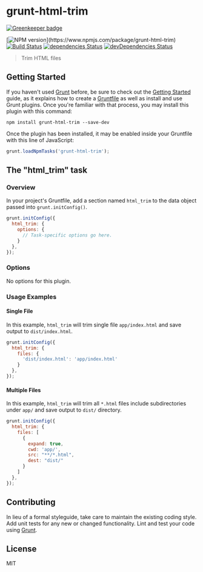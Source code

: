# grunt-html-trim

[![Greenkeeper badge](https://badges.greenkeeper.io/sparanoid/grunt-html-trim.svg)](https://greenkeeper.io/)

[![NPM version](https://img.shields.io/npm/v/grunt-html-trim.svg?)](https://www.npmjs.com/package/grunt-html-trim)
[![Build Status](https://travis-ci.org/sparanoid/grunt-html-trim.svg?branch=master)](https://travis-ci.org/sparanoid/grunt-html-trim)
[![dependencies Status](https://img.shields.io/david/sparanoid/grunt-html-trim.svg)](https://david-dm.org/sparanoid/grunt-html-trim)
[![devDependencies Status](https://img.shields.io/david/dev/sparanoid/grunt-html-trim.svg)](https://david-dm.org/sparanoid/grunt-html-trim?type=dev)

> Trim HTML files

## Getting Started

If you haven't used [Grunt](http://gruntjs.com/) before, be sure to check out the [Getting Started](http://gruntjs.com/getting-started) guide, as it explains how to create a [Gruntfile](http://gruntjs.com/sample-gruntfile) as well as install and use Grunt plugins. Once you're familiar with that process, you may install this plugin with this command:

```shell
npm install grunt-html-trim --save-dev
```

Once the plugin has been installed, it may be enabled inside your Gruntfile with this line of JavaScript:

```js
grunt.loadNpmTasks('grunt-html-trim');
```

## The "html_trim" task

### Overview

In your project's Gruntfile, add a section named `html_trim` to the data object passed into `grunt.initConfig()`.

```js
grunt.initConfig({
  html_trim: {
    options: {
      // Task-specific options go here.
    }
  },
});
```

### Options

No options for this plugin.

### Usage Examples

#### Single File

In this example, `html_trim` will trim single file `app/index.html` and save output to `dist/index.html`.

```js
grunt.initConfig({
  html_trim: {
    files: {
      'dist/index.html': 'app/index.html'
    }
  },
});
```

#### Multiple Files

In this example, `html_trim` will trim all `*.html` files include subdirectories under `app/` and save output to `dist/` directory.

```js
grunt.initConfig({
  html_trim: {
    files: [
      {
        expand: true,
        cwd: 'app/',
        src: "**/*.html",
        dest: "dist/"
      }
    ]
  },
});
```

## Contributing

In lieu of a formal styleguide, take care to maintain the existing coding style. Add unit tests for any new or changed functionality. Lint and test your code using [Grunt](http://gruntjs.com/).

## License

MIT
